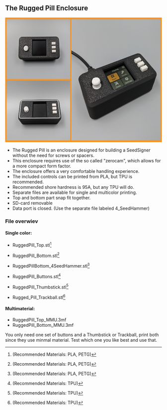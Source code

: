 ## The Rugged Pill Enclosure

<img src="/docs/img/Rugged_Pill_Thumb.jpg" width="600" height="400">

- The Rugged Pill is an enclosure designed for building a SeedSigner without the need for screws or spacers.
- This enclosure requires use of the so called "zerocam", which allows for a more compact form factor.
- The enclosure offers a very comfortable handling experience.
- The included controls can be printed from PLA, but TPU is recommended.
- Recommended shore hardness is 95A, but any TPU will do.
- Separate files are available for single and multicolor printing.
- Top and bottom part snap fit together.
- SD-card removable
- Data port is closed. (Use the separate file labeled 4_SeedHammer)


### File overwiev

#### Single color:
- RuggedPill_Top.stl[^1]
- RuggedPill_Bottom.stl[^1]
- RuggedPillBottom_4SeedHammer.stl[^1]

- RuggedPill_Buttons.stl[^2]
- RuggedPill_Thumbstick.stl[^2]
- Rugged_Pill_Trackball.stl[^2]

#### Multimaterial:
- RuggedPill_Top_MMU.3mf
- RuggedPill_Bottom_MMU.3mf

You only need one set of buttons and a Thumbstick or Trackball, print both since they use minmal material. Test which one you like best and use that.

[^1]: (Recommended Materials: PLA, PETG)
[^2]: (Recommended Materials: TPU)
